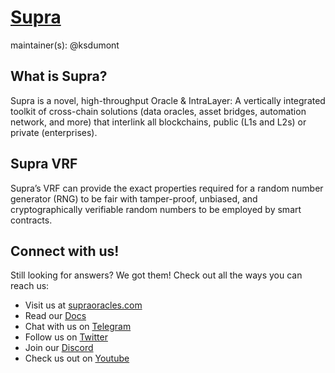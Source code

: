 # [Supra](https://supraoracles.com/docs/overview/)
maintainer(s): @ksdumont

## What is Supra?

Supra is a novel, high-throughput Oracle & IntraLayer: A vertically integrated toolkit of cross-chain solutions (data oracles, asset bridges, automation network, and more) that interlink all blockchains, public (L1s and L2s) or private (enterprises).

## Supra VRF

Supra’s VRF can provide the exact properties required for a random number generator (RNG) to be fair with tamper-proof, unbiased, and cryptographically verifiable random numbers to be employed by smart contracts.

## Connect with us!

Still looking for answers? We got them! Check out all the ways you can reach us:

- Visit us at [supraoracles.com](https://supraoracles.com)
- Read our [Docs](https://supraoracles.com/docs/overview)
- Chat with us on [Telegram](https://t.me/SupraOracles)
- Follow us on [Twitter](https://twitter.com/SupraOracles)
- Join our [Discord](https://discord.gg/supraoracles)
- Check us out on [Youtube](https://www.youtube.com/SupraOfficial)
